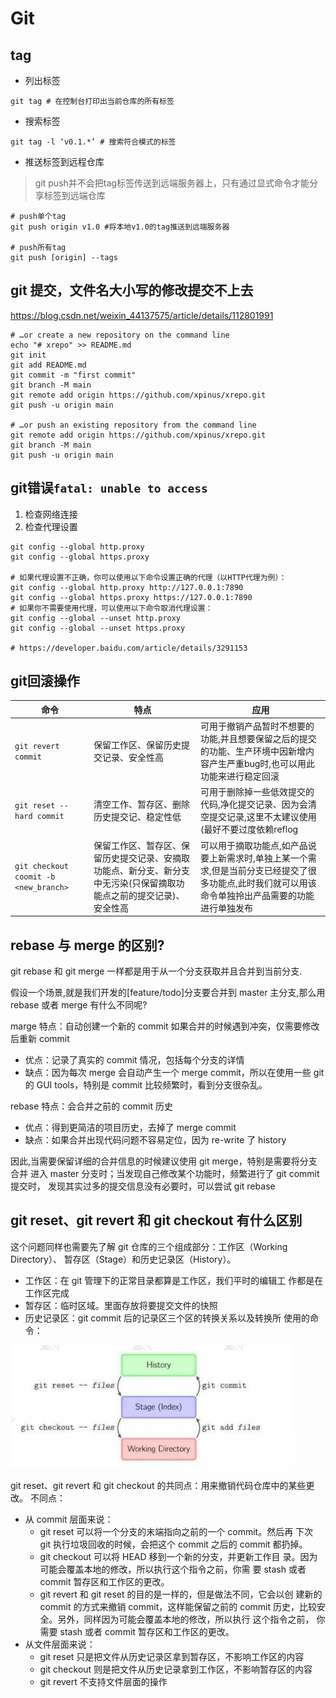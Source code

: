 # Git

## tag
- 列出标签
```shell
git tag # 在控制台打印出当前仓库的所有标签
```
- 搜索标签
```shell
git tag -l ‘v0.1.*’ # 搜索符合模式的标签
```
- 推送标签到远程仓库
> git push并不会把tag标签传送到远端服务器上，只有通过显式命令才能分享标签到远端仓库
```shell
# push单个tag
git push origin v1.0 #将本地v1.0的tag推送到远端服务器

# push所有tag
git push [origin] --tags
```

## git 提交，文件名大小写的修改提交不上去

https://blog.csdn.net/weixin_44137575/article/details/112801991
```shell
# …or create a new repository on the command line
echo "# xrepo" >> README.md
git init
git add README.md
git commit -m "first commit"
git branch -M main
git remote add origin https://github.com/xpinus/xrepo.git
git push -u origin main

# …or push an existing repository from the command line
git remote add origin https://github.com/xpinus/xrepo.git
git branch -M main
git push -u origin main
```

## git错误`fatal: unable to access`
1. 检查网络连接
2. 检查代理设置
```shell
git config --global http.proxy
git config --global https.proxy

# 如果代理设置不正确，你可以使用以下命令设置正确的代理（以HTTP代理为例）：
git config --global http.proxy http://127.0.0.1:7890
git config --global https.proxy https://127.0.0.1:7890
# 如果你不需要使用代理，可以使用以下命令取消代理设置：
git config --global --unset http.proxy
git config --global --unset https.proxy

# https://developer.baidu.com/article/details/3291153
```

## git回滚操作

|命令|特点|应用|
|---|---|---|
|`git revert commit`|保留工作区、保留历史提交记录、安全性高 | 可用于撤销产品暂时不想要的功能,并且想要保留之后的提交的功能、生产环境中因新增内容产生严重bug时,也可以用此功能来进行稳定回滚|
|`git reset --hard commit`|清空工作、暂存区、删除历史提交记、稳定性低|可用于删除掉一些低效提交的代码,净化提交记录、因为会清空提交记录,这里不太建议使用(最好不要过度依赖reflog|
|`git checkout coomit -b <new_branch>`|保留工作区、暂存区、保留历史提交记录、安摘取功能点、新分支、新分支中无污染(只保留摘取功能点之前的提交记录)、安全性高|可以用于摘取功能点,如产品说要上新需求时,单独上某一个需求,但是当前分支已经提交了很多功能点,此时我们就可以用该命令单独拎出产品需要的功能进行单独发布|


## rebase 与 merge 的区别?

git rebase 和 git merge 一样都是用于从一个分支获取并且合并到当前分支. 

假设一个场景,就是我们开发的[feature/todo]分支要合并到 master 主分支,那么用 rebase 或者 merge 有什么不同呢?

marge 特点：自动创建一个新的 commit 如果合并的时候遇到冲突，仅需要修改 后重新 commit
- 优点：记录了真实的 commit 情况，包括每个分支的详情 
- 缺点：因为每次 merge 会自动产生一个 merge commit，所以在使用一些 git 的 GUI tools，特别是 commit 比较频繁时，看到分支很杂乱。

rebase 特点：会合并之前的 commit 历史
- 优点：得到更简洁的项目历史，去掉了 merge commit 
- 缺点：如果合并出现代码问题不容易定位，因为 re-write 了 history
  
因此,当需要保留详细的合并信息的时候建议使用 git merge，特别是需要将分支合并 进入 master 分支时；当发现自己修改某个功能时，频繁进行了 git commit 提交时， 发现其实过多的提交信息没有必要时，可以尝试 git rebase

## git reset、git revert 和 git checkout 有什么区别

这个问题同样也需要先了解 git 仓库的三个组成部分：工作区（Working Directory）、 暂存区（Stage）和历史记录区（History）。 
- 工作区：在 git 管理下的正常目录都算是工作区，我们平时的编辑工 作都是在工作区完成 
- 暂存区：临时区域。里面存放将要提交文件的快照 
- 历史记录区：git commit 后的记录区三个区的转换关系以及转换所 使用的命令：

![](./asset/reset.png)

git reset、git revert 和 git checkout 的共同点：用来撤销代码仓库中的某些更改。
不同点：
- 从 commit 层面来说：
  - git reset 可以将一个分支的末端指向之前的一个 commit。然后再 下次 git 执行垃圾回收的时候，会把这个 commit 之后的 commit
    都扔掉。
  - git checkout 可以将 HEAD 移到一个新的分支，并更新工作目 录。因为可能会覆盖本地的修改，所以执行这个指令之前，你需 要 stash 或者 commit 暂存区和工作区的更改。
  - git revert 和 git reset 的目的是一样的，但是做法不同，它会以创 建新的 commit 的方式来撤销 commit，这样能保留之前的 commit 历史，比较安全。另外，同样因为可能会覆盖本地的修改，所以执行 这个指令之前， 你需要 stash 或者 commit 暂存区和工作区的更改。
- 从文件层面来说：
  - git reset 只是把文件从历史记录区拿到暂存区，不影响工作区的内容
  - git checkout 则是把文件从历史记录拿到工作区，不影响暂存区的内容
  - git revert 不支持文件层面的操作